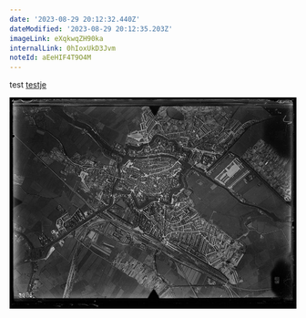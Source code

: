 ```yaml
---
date: '2023-08-29 20:12:32.440Z'
dateModified: '2023-08-29 20:12:35.203Z'
imageLink: eXqkwqZH90ka
internalLink: 0hIoxUkD3Jvm
noteId: aEeHIF4T9O4M
---
```


test [testje](Public/testje.md)

![](Public/luchtfoto2.x19392.jpg)